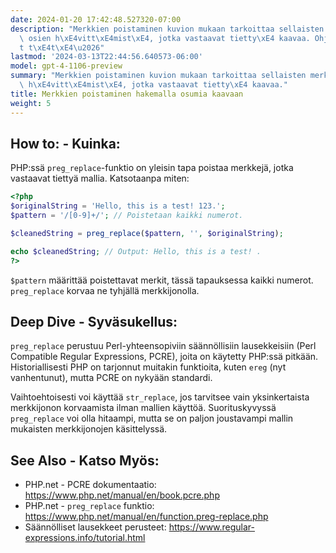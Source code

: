 ```yaml
---
date: 2024-01-20 17:42:48.527320-07:00
description: "Merkkien poistaminen kuvion mukaan tarkoittaa sellaisten merkkijonojen\
  \ osien h\xE4vitt\xE4mist\xE4, jotka vastaavat tietty\xE4 kaavaa. Ohjelmoijat tekev\xE4\
  t t\xE4t\xE4\u2026"
lastmod: '2024-03-13T22:44:56.640573-06:00'
model: gpt-4-1106-preview
summary: "Merkkien poistaminen kuvion mukaan tarkoittaa sellaisten merkkijonojen osien\
  \ h\xE4vitt\xE4mist\xE4, jotka vastaavat tietty\xE4 kaavaa."
title: Merkkien poistaminen hakemalla osumia kaavaan
weight: 5
---
```


## How to: - Kuinka:
PHP:ssä `preg_replace`-funktio on yleisin tapa poistaa merkkejä, jotka vastaavat tiettyä mallia. Katsotaanpa miten:

```PHP
<?php
$originalString = 'Hello, this is a test! 123.';
$pattern = '/[0-9]+/'; // Poistetaan kaikki numerot.

$cleanedString = preg_replace($pattern, '', $originalString);

echo $cleanedString; // Output: Hello, this is a test! .
?>
```

`$pattern` määrittää poistettavat merkit, tässä tapauksessa kaikki numerot. `preg_replace` korvaa ne tyhjällä merkkijonolla.

## Deep Dive - Syväsukellus:
`preg_replace` perustuu Perl-yhteensopiviin säännöllisiin lausekkeisiin (Perl Compatible Regular Expressions, PCRE), joita on käytetty PHP:ssä pitkään. Historiallisesti PHP on tarjonnut muitakin funktioita, kuten `ereg` (nyt vanhentunut), mutta PCRE on nykyään standardi.

Vaihtoehtoisesti voi käyttää `str_replace`, jos tarvitsee vain yksinkertaista merkkijonon korvaamista ilman mallien käyttöä. Suorituskyvyssä `preg_replace` voi olla hitaampi, mutta se on paljon joustavampi mallin mukaisten merkkijonojen käsittelyssä.

## See Also - Katso Myös:
- PHP.net - PCRE dokumentaatio: https://www.php.net/manual/en/book.pcre.php
- PHP.net - `preg_replace` funktio: https://www.php.net/manual/en/function.preg-replace.php
- Säännölliset lausekkeet perusteet: https://www.regular-expressions.info/tutorial.html
